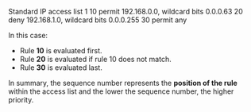 
Standard IP access list 1
    10 permit 192.168.0.0, wildcard bits 0.0.0.63
    20 deny 192.168.1.0, wildcard bits 0.0.0.255
    30 permit any

In this case:

- Rule **10** is evaluated first.
- Rule **20** is evaluated if rule 10 does not match.
- Rule **30** is evaluated last.

In summary, the sequence number represents the **position of the rule** within the access list and the lower the sequence number, the higher priority.